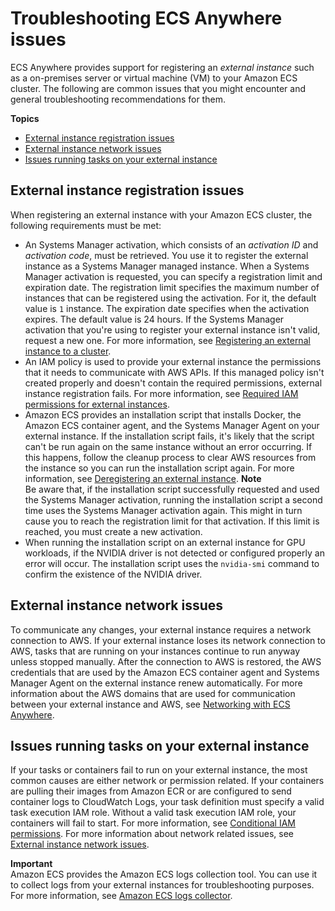 # Troubleshooting ECS Anywhere issues<a name="ecs-anywhere-troubleshooting"></a>

ECS Anywhere provides support for registering an *external instance* such as a on\-premises server or virtual machine \(VM\) to your Amazon ECS cluster\. The following are common issues that you might encounter and general troubleshooting recommendations for them\.

**Topics**
+ [External instance registration issues](#ecs-anywhere-troubleshooting-registration)
+ [External instance network issues](#ecs-anywhere-troubleshooting-networking)
+ [Issues running tasks on your external instance](#ecs-anywhere-troubleshooting-runtask)

## External instance registration issues<a name="ecs-anywhere-troubleshooting-registration"></a>

When registering an external instance with your Amazon ECS cluster, the following requirements must be met:
+ An Systems Manager activation, which consists of an *activation ID* and *activation code*, must be retrieved\. You use it to register the external instance as a Systems Manager managed instance\. When a Systems Manager activation is requested, you can specify a registration limit and expiration date\. The registration limit specifies the maximum number of instances that can be registered using the activation\. For it, the default value is `1` instance\. The expiration date specifies when the activation expires\. The default value is 24 hours\. If the Systems Manager activation that you're using to register your external instance isn't valid, request a new one\. For more information, see [Registering an external instance to a cluster](ecs-anywhere-registration.md)\.
+ An IAM policy is used to provide your external instance the permissions that it needs to communicate with AWS APIs\. If this managed policy isn't created properly and doesn't contain the required permissions, external instance registration fails\. For more information, see [Required IAM permissions for external instances](ecs-anywhere-iam.md#ecs-anywhere-iam-required)\.
+ Amazon ECS provides an installation script that installs Docker, the Amazon ECS container agent, and the Systems Manager Agent on your external instance\. If the installation script fails, it's likely that the script can't be run again on the same instance without an error occurring\. If this happens, follow the cleanup process to clear AWS resources from the instance so you can run the installation script again\. For more information, see [Deregistering an external instance](ecs-anywhere-deregistration.md)\.
**Note**  
Be aware that, if the installation script successfully requested and used the Systems Manager activation, running the installation script a second time uses the Systems Manager activation again\. This might in turn cause you to reach the registration limit for that activation\. If this limit is reached, you must create a new activation\.
+ When running the installation script on an external instance for GPU workloads, if the NVIDIA driver is not detected or configured properly an error will occur\. The installation script uses the `nvidia-smi` command to confirm the existence of the NVIDIA driver\.

## External instance network issues<a name="ecs-anywhere-troubleshooting-networking"></a>

To communicate any changes, your external instance requires a network connection to AWS\. If your external instance loses its network connection to AWS, tasks that are running on your instances continue to run anyway unless stopped manually\. After the connection to AWS is restored, the AWS credentials that are used by the Amazon ECS container agent and Systems Manager Agent on the external instance renew automatically\. For more information about the AWS domains that are used for communication between your external instance and AWS, see [Networking with ECS Anywhere](ecs-anywhere.md#ecs-anywhere-networking)\.

## Issues running tasks on your external instance<a name="ecs-anywhere-troubleshooting-runtask"></a>

If your tasks or containers fail to run on your external instance, the most common causes are either network or permission related\. If your containers are pulling their images from Amazon ECR or are configured to send container logs to CloudWatch Logs, your task definition must specify a valid task execution IAM role\. Without a valid task execution IAM role, your containers will fail to start\. For more information, see [Conditional IAM permissions](ecs-anywhere-iam.md#ecs-anywhere-iam-conditional)\. For more information about network related issues, see [External instance network issues](#ecs-anywhere-troubleshooting-networking)\.

**Important**  
Amazon ECS provides the Amazon ECS logs collection tool\. You can use it to collect logs from your external instances for troubleshooting purposes\. For more information, see [Amazon ECS logs collector](ecs-logs-collector.md)\.